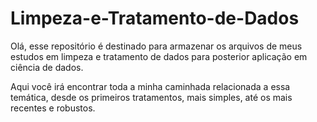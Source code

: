 # Limpeza-e-Tratamento-de-Dados

Olá, esse repositório é destinado para armazenar os arquivos de meus estudos em limpeza e tratamento de dados para posterior aplicação em ciência de dados.

Aqui você irá encontrar toda a minha caminhada relacionada a essa temática, desde os primeiros tratamentos, mais simples, até os mais recentes e robustos.
